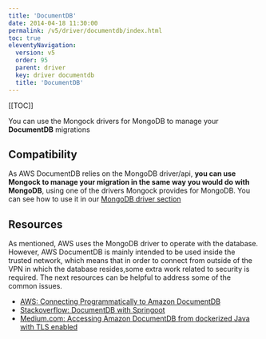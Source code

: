 ```yaml
---
title: 'DocumentDB' 
date: 2014-04-18 11:30:00 
permalink: /v5/driver/documentdb/index.html
toc: true
eleventyNavigation:
  version: v5
  order: 95 
  parent: driver
  key: driver documentdb 
  title: 'DocumentDB'
---
```

[[TOC]]

<p class="success">You can use the Mongock drivers for MongoDB to manage your <b>DocumentDB</b> migrations</p>


## Compatibility

As AWS DocumentDB relies on the MongoDB driver/api, **you can use Mongock to manage your migration in the same way you would do with MongoDB**, using one of the drivers Mongock provides for MongoDB. You can see how to use it in our [MongoDB driver section](/v5/driver/mongodb)
 
 



## Resources

As mentioned, AWS uses the MongoDB driver to operate with the database. However, AWS DocumentDB is mainly intended to be used inside the trusted network, which means that in order to connect from outside of the VPN in which the database resides,some extra work related to security is required. The next resources can be helpful to address some of the common issues.

- [AWS: Connecting Programmatically to Amazon DocumentDB](https://docs.aws.amazon.com/documentdb/latest/developerguide/connect_programmatically.html)
- [Stackoverflow: DocumentDB with Springoot](https://stackoverflow.com/questions/54230901/attaching-aws-documentdb-to-spring-boot-application)
- [Medium.com: Accessing Amazon DocumentDB from dockerized Java with TLS enabled](https://zdenek-papez.medium.com/accessing-amazon-documentdb-from-dockerized-java-with-tls-enabled-b87ab7c3aff5)
